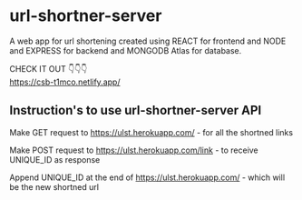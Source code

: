 # url-shortner-server

A web app for url shortening created using REACT for frontend and NODE and EXPRESS for backend and MONGODB Atlas for database.

CHECK IT OUT 👇👇👇 <br>
https://csb-t1mco.netlify.app/


## Instruction's to use url-shortner-server API

 Make GET request to https://ulst.herokuapp.com/   -  for all the shortned links
<br>

Make POST request to https://ulst.herokuapp.com/link -  to receive UNIQUE_ID as response
<br>

Append UNIQUE_ID at the end of https://ulst.herokuapp.com/ - which will be the new shortned url

